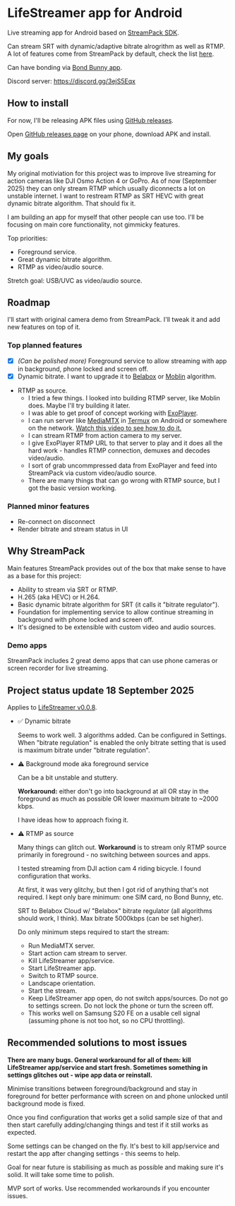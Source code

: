 # LifeStreamer app for Android

Live streaming app for Android based on [StreamPack SDK](https://github.com/ThibaultBee/StreamPack).

Can stream SRT with dynamic/adaptive bitrate alrogrithm as well as RTMP. A lot of features come from StreamPack by default, check the list [here](https://github.com/ThibaultBee/StreamPack?tab=readme-ov-file#features).

Can have bonding via [Bond Bunny app](https://github.com/dimadesu/bond-bunny).

Discord server: https://discord.gg/3ejS5Eqx

## How to install

For now, I'll be releasing APK files using [GitHub releases](https://github.com/dimadesu/LifeStreamer/releases).

Open [GitHub releases page](https://github.com/dimadesu/LifeStreamer/releases) on your phone, download APK and install.

## My goals

My original motiviation for this project was to improve live streaming for action cameras like DJI Osmo Action 4 or GoPro.
As of now (September 2025) they can only stream RTMP which usually diconnects a lot on unstable internet.
I want to restream RTMP as SRT HEVC with great dynamic bitrate algorithm. That should fix it.

I am building an app for myself that other people can use too. I'll be focusing on main core functionality, not gimmicky features.

Top priorities:
- Foreground service.
- Great dynamic bitrate algorithm.
- RTMP as video/audio source.

Stretch goal: USB/UVC as video/audio source.

## Roadmap

I'll start with original camera demo from StreamPack. I'll tweak it and add new features on top of it.

### Top planned features

- [x] _(Can be polished more)_ Foreground service to allow streaming with app in background, phone locked and screen off.
- [x] Dynamic bitrate. I want to upgrade it to [Belabox](https://github.com/BELABOX/belacoder) or [Moblin](https://github.com/eerimoq/moblin) algorithm.
- RTMP as source.
  - I tried a few things. I looked into building RTMP server, like Moblin does. Maybe I'll try building it later.
  - I was able to get proof of concept working with [ExoPlayer](https://github.com/androidx/media).
  - I can run server like [MediaMTX](https://github.com/bluenviron/mediamtx) in [Termux](https://termux.dev/en/) on Android or somewhere on the network. [Watch this video to see how to do it.](https://youtu.be/5H0AZca3nk4?si=yaAxqQ5-FW5GnKpq&t=310)
  - I can stream RTMP from action camera to my server.
  - I give ExoPlayer RTMP URL to that server to play and it does all the hard work - handles RTMP connection, demuxes and decodes video/audio.
  - I sort of grab uncommpressed data from ExoPlayer and feed into StreamPack via custom video/audio source.
  - There are many things that can go wrong with RTMP source, but I got the basic version working.

### Planned minor features
- Re-connect on disconnect
- Render bitrate and stream status in UI

## Why StreamPack

Main features StreamPack provides out of the box that make sense to have as a base for this project:

- Ability to stream via SRT or RTMP.
- H.265 (aka HEVC) or H.264.
- Basic dynamic bitrate algorithm for SRT (it calls it "bitrate regulator").
- Foundation for implementing service to allow continue streaming in background with phone locked and screen off.
- It's designed to be extensible with custom video and audio sources.

### Demo apps

StreamPack includes 2 great demo apps that can use phone cameras or screen recorder for live streaming.

## Project status update 18 September 2025

Applies to [LifeStreamer v0.0.8](https://github.com/dimadesu/LifeStreamer/releases/tag/v0.0.8).

- :white_check_mark: Dynamic bitrate

  Seems to work well. 3 algorithms added. Can be configured in Settings. When "bitrate regulation" is enabled the only bitrate setting that is used is maximum bitrate under "bitrate regulation".

- :warning: Background mode aka foreground service

  Can be a bit unstable and stuttery.

  **Workaround:** either don't go into background at all OR stay in the foreground as much as possible OR lower maximum bitrate to ~2000 kbps.

  I have ideas how to approach fixing it.

- :warning:  RTMP as source

  Many things can glitch out. **Workaround** is to stream only RTMP source primarily in foreground - no switching between sources and apps.

  I tested streaming from DJI action cam 4 riding bicycle. I found configuration that works.

  At first, it was very glitchy, but then I got rid of anything that's not required. I kept only bare minimum: one SIM card, no Bond Bunny, etc.

  SRT to Belabox Cloud w/ "Belabox" bitrate regulator (all algorithms should work, I think). Max bitrate 5000kbps (can be set higher).

  Do only minimum steps required to start the stream:

  - Run MediaMTX server.
  - Start action cam stream to server.
  - Kill LifeStreamer app/service.
  - Start LifeStreamer app.
  - Switch to RTMP source.
  - Landscape orientation.
  - Start the stream.
  - Keep LifeStreamer app open, do not switch apps/sources. Do not go to settings screen. Do not lock the phone or turn the screen off.
  - This works well on Samsung S20 FE on a usable cell signal (assuming phone is not too hot, so no CPU throttling).
 
## Recommended solutions to most issues

**There are many bugs. General workaround for all of them: kill LifeStreamer app/service and start fresh. Sometimes something in settings glitches out - wipe app data or reinstall.**

Minimise transitions between foreground/background and stay in foreground for better performance with screen on and phone unlocked until background mode is fixed.

Once you find configuration that works get a solid sample size of that and then start carefully adding/changing things and test if it still works as expected.

Some settings can be changed on the fly. It's best to kill app/service and restart the app after changing settings - this seems to help.

Goal for near future is stabilising as much as possible and making sure it's solid. It will take some time to polish.

MVP sort of works. Use recommended workarounds if you encounter issues.
